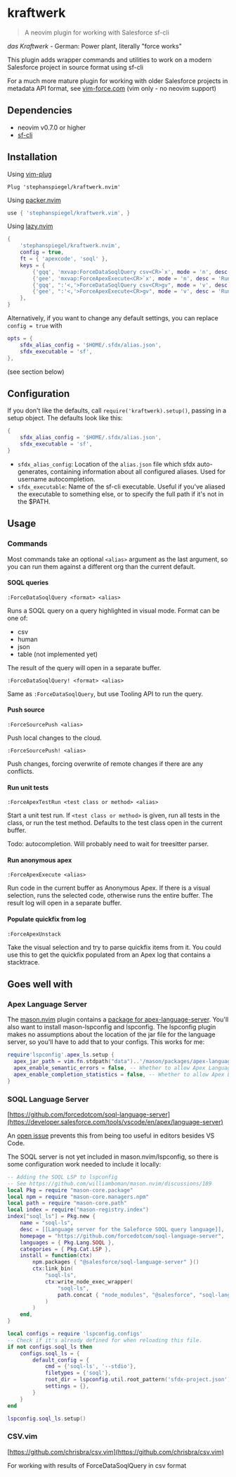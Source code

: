 # kraftwerk

> A neovim plugin for working with Salesforce sf-cli

_das Kraftwerk_ - German: Power plant, literally "force works"

This plugin adds wrapper commands and utilities to work on a modern Salesforce project in source format using sf-cli

For a much more mature plugin for working with older Salesforce projects in metadata API format, see [vim-force.com](https://github.com/neowit/vim-force.com) (vim only - no neovim support)

## Dependencies

* neovim v0.7.0 or higher
* [sf-cli](https://developer.salesforce.com/tools/salesforcecli)

## Installation

Using [vim-plug](https://github.com/junegunn/vim-plug)

```viml
Plug 'stephanspiegel/kraftwerk.nvim'
```

Using [packer.nvim](https://github.com/wbthomason/packer.nvim)

```lua
use { 'stephanspiegel/kraftwerk.vim', }
```

Using [lazy.nvim](https://github.com/folke/lazy.nvim)

```lua
{
    'stephanspiegel/kraftwerk.nvim',
    config = true,
    ft = { 'apexcode', 'soql' },
    keys = {
        {'gqq', 'mxvap:ForceDataSoqlQuery csv<CR>`x', mode = 'n', desc = 'Run current paragraph as SOQL query'},
        {'gee', 'mxvap:ForceApexExecute<CR>`x', mode = 'n', desc = 'Run current paragraph as Anonymous Apex'},
        {'gqq', ":'<,'>ForceDataSoqlQuery csv<CR>gv", mode = 'v', desc = 'Run selected text as SOQL query'},
        {'gee', ":'<,'>ForceApexExecute<CR>gv", mode = 'v', desc = 'Run selected text as Anonymous Apex'}
    },
}
```

Alternatively, if you want to change any default settings, you can replace `config = true` with

```lua
opts = {
    sfdx_alias_config = '$HOME/.sfdx/alias.json',
    sfdx_executable = 'sf',
},
```
(see section below)

## Configuration

If you don't like the defaults, call `require('kraftwerk).setup()`, passing in a setup object. The defaults look like this:

```lua
{
    sfdx_alias_config = '$HOME/.sfdx/alias.json',
    sfdx_executable = 'sf',
}
```
* `sfdx_alias_config`: Location of the `alias.json` file which sfdx auto-generates, containing information about all configured aliases. Used for username autocompletion.
* `sfdx_executable`: Name of the sf-cli executable. Useful if you've aliased the executable to something else, or to specify the full path if it's not in the $PATH.

## Usage

### Commands

Most commands take an optional `<alias>` argument as the last argument, so you can run them against a different org than the current default. 

#### SOQL queries

```
:ForceDataSoqlQuery <format> <alias>
```
Runs a SOQL query on a query highlighted in visual mode. Format can be one of:
* csv 
* human
* json
* table (not implemented yet)

The result of the query will open in a separate buffer.

```
:ForceDataSoqlQuery! <format> <alias>
```

Same as `:ForceDataSoqlQuery`, but use Tooling API to run the query.

####  Push source
```
:ForceSourcePush <alias>
```

Push local changes to the cloud.

```
:ForceSourcePush! <alias>
```
Push changes, forcing overwrite of remote changes if there are any conflicts.

#### Run unit tests
```
:ForceApexTestRun <test class or method> <alias>
```

Start a unit test run. If `<test class or method>` is given, run all tests in the class, or run the test method. Defaults to the test class open in the current buffer.

Todo: autocompletion. Will probably need to wait for treesitter parser.

#### Run anonymous apex
```
:ForceApexExecute <alias>
```

Run code in the current buffer as Anonymous Apex. If there is a visual selection, runs the selected code, otherwise runs the entire buffer. The result log will open in a separate buffer.

#### Populate quickfix from log

```
:ForceApexUnstack
```

Take the visual selection and try to parse quickfix items from it.
You could use this to get the quickfix populated from an Apex log that contains
a stacktrace.

## Goes well with

### Apex Language Server

The [mason.nvim](https://github.com/williamboman/mason.nvim) plugin contains a [package for apex-language-server](https://github.com/williamboman/mason.nvim/blob/main/PACKAGES.md#apex-language-server). You'll also want to install mason-lspconfig and lspconfig. The lspconfig plugin makes no assumptions about the location of the jar file for the language server, so you'll have to add that to your configs. This works for me:
```lua
require'lspconfig'.apex_ls.setup {
  apex_jar_path = vim.fn.stdpath("data")..'/mason/packages/apex-language-server/apex-jorje-lsp.jar', -- Where mason.nvim installs the jar file
  apex_enable_semantic_errors = false, -- Whether to allow Apex Language Server to surface semantic errors
  apex_enable_completion_statistics = false, -- Whether to allow Apex Language Server to collect telemetry on code completion usage
}
```

### SOQL Language Server
[https://github.com/forcedotcom/soql-language-server](https://developer.salesforce.com/tools/vscode/en/apex/language-server)

An [open issue](https://github.com/forcedotcom/soql-language-server/issues/43) prevents this from being too useful in editors besides VS Code.

The SOQL server is not yet included in mason.nvim/lspconfig, so there is some configuration work needed to include it locally:

```lua
-- Adding the SOQL LSP to lspconfig
-- See https://github.com/williamboman/mason.nvim/discussions/189
local Pkg = require "mason-core.package"
local npm = require "mason-core.managers.npm"
local path = require "mason-core.path"
local index = require("mason-registry.index")
index["soql_ls"] = Pkg.new {
    name = "soql-ls",
    desc = [[Language server for the Saleforce SOQL query language]],
    homepage = "https://github.com/forcedotcom/soql-language-server",
    languages = { Pkg.Lang.SOQL },
    categories = { Pkg.Cat.LSP },
    install = function(ctx)
        npm.packages { "@salesforce/soql-language-server" }()
        ctx:link_bin(
            "soql-ls",
            ctx:write_node_exec_wrapper(
                "soql-ls",
                path.concat { "node_modules", "@salesforce", "soql-language-server", "lib", "server.js" }
            )
        )
    end,
}

local configs = require 'lspconfig.configs'
-- Check if it's already defined for when reloading this file.
if not configs.soql_ls then
    configs.soql_ls = {
        default_config = {
            cmd = {'soql-ls', '--stdio'},
            filetypes = {'soql'},
            root_dir = lspconfig.util.root_pattern('sfdx-project.json'),
            settings = {},
        }
    }
end

lspconfig.soql_ls.setup() 
```
### CSV.vim
[https://github.com/chrisbra/csv.vim](https://github.com/chrisbra/csv.vim)

For working with results of ForceDataSoqlQuery in csv format
